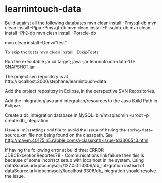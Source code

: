 # learnintouch-data

Build against all the following databases
mvn clean install -Pmysql-db
mvn clean install -Pjpa -Pmysql-db
mvn clean install -Phsqldb-db
mvn clean install -Ph2-db
mvn clean install -Poracle-db

mvn clean install -Denv="test"

To skip the tests
mvn clean install -DskipTests

Run the executable jar
cd target;
java -jar learnintouch-data-1.0-SNAPSHOT.jar

The project svn repository is at
http://localhost:3000/stephane/learnintouch-data

Add the project repository in Eclipse, in the perspective SVN Repositories.

Add the integration/java and integration/resources to the Java Build Path in Eclipse.

Create a db_integration database in MySQL.
bin/mysqladmin -u root -p create db_integration

Have a .m2/settings.xml file to avoid the issue of having the spring-data-source.xml file not being found on the classpath. See http://maven.40175.n5.nabble.com/A-classpath-issue-td3300543.html

If having the following error at build time:
ERROR JDBCExceptionReporter:78 - Communications link failure
then this is because of some incorrect setup with localhost in the system.
Using dataSource.url=jdbc:mysql://127.0.0.1:3306/db_integration
instead of dataSource.url=jdbc:mysql://localhost:3306/db_integration
should resolve the issue.

